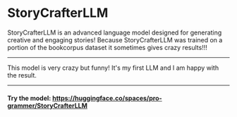 # StoryCrafterLLM
StoryCrafterLLM is an advanced language model designed for generating creative and engaging stories!
Because StoryCrafterLLM was trained on a portion of the bookcorpus dataset it sometimes gives crazy results!!!

---

This model is very crazy but funny!
It's my first LLM and I am happy with the result.

---

#### Try the model: https://huggingface.co/spaces/pro-grammer/StoryCrafterLLM

